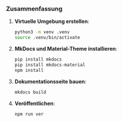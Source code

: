 
### Zusammenfassung

1. **Virtuelle Umgebung erstellen**:
    ```bash
    python3 -m venv .venv
    source .venv/bin/activate
    ```

2. **MkDocs und Material-Theme installieren**:
    ```bash
    pip install mkdocs
    pip install mkdocs-material
    npm install
    ```

3. **Dokumentationsseite bauen**:
    ```bash
    mkdocs build
    ```

4. **Veröffentlichen**:
    ```bash
    npm run ver  
    ```

